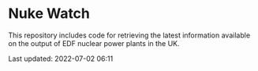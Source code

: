 # Nuke Watch

This repository includes code for retrieving the latest information available on the output of EDF nuclear power plants in the UK.

Last updated: 2022-07-02 06:11